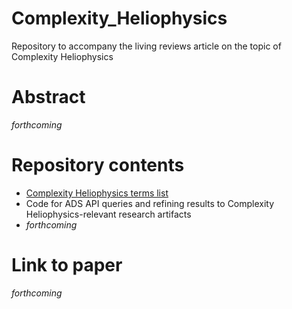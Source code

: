# Complexity_Heliophysics
Repository to accompany the living reviews article on the topic of Complexity Heliophysics

# Abstract
*forthcoming*

# Repository contents
- [Complexity Heliophysics terms list]()
- Code for ADS API queries and refining results to Complexity Heliophysics-relevant research artifacts
- *forthcoming*

# Link to paper
*forthcoming*
